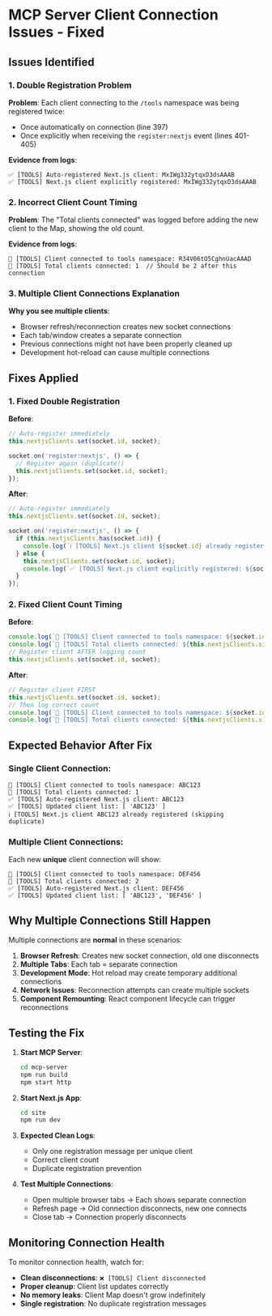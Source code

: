 # MCP Server Client Connection Issues - Fixed

## Issues Identified

### 1. Double Registration Problem
**Problem**: Each client connecting to the `/tools` namespace was being registered twice:
- Once automatically on connection (line 397)
- Once explicitly when receiving the `register:nextjs` event (lines 401-405)

**Evidence from logs**:
```
✅ [TOOLS] Auto-registered Next.js client: MxIWg332ytqxD3dsAAAB
✅ [TOOLS] Next.js client explicitly registered: MxIWg332ytqxD3dsAAAB
```

### 2. Incorrect Client Count Timing
**Problem**: The "Total clients connected" was logged before adding the new client to the Map, showing the old count.

**Evidence from logs**:
```
🔌 [TOOLS] Client connected to tools namespace: R34V06tO5CghnUacAAAD
🔌 [TOOLS] Total clients connected: 1  // Should be 2 after this connection
```

### 3. Multiple Client Connections Explanation
**Why you see multiple clients**:
- Browser refresh/reconnection creates new socket connections
- Each tab/window creates a separate connection
- Previous connections might not have been properly cleaned up
- Development hot-reload can cause multiple connections

## Fixes Applied

### 1. Fixed Double Registration
**Before**:
```typescript
// Auto-register immediately
this.nextjsClients.set(socket.id, socket);

socket.on('register:nextjs', () => {
  // Register again (duplicate!)
  this.nextjsClients.set(socket.id, socket);
});
```

**After**:
```typescript
// Auto-register immediately
this.nextjsClients.set(socket.id, socket);

socket.on('register:nextjs', () => {
  if (this.nextjsClients.has(socket.id)) {
    console.log(`ℹ️ [TOOLS] Next.js client ${socket.id} already registered (skipping duplicate)`);
  } else {
    this.nextjsClients.set(socket.id, socket);
    console.log(`✅ [TOOLS] Next.js client explicitly registered: ${socket.id}`);
  }
});
```

### 2. Fixed Client Count Timing
**Before**:
```typescript
console.log(`🔌 [TOOLS] Client connected to tools namespace: ${socket.id}`);
console.log(`🔌 [TOOLS] Total clients connected: ${this.nextjsClients.size}`);
// Register client AFTER logging count
this.nextjsClients.set(socket.id, socket);
```

**After**:
```typescript
// Register client FIRST
this.nextjsClients.set(socket.id, socket);
// Then log correct count
console.log(`🔌 [TOOLS] Client connected to tools namespace: ${socket.id}`);
console.log(`🔌 [TOOLS] Total clients connected: ${this.nextjsClients.size}`);
```

## Expected Behavior After Fix

### Single Client Connection:
```
🔌 [TOOLS] Client connected to tools namespace: ABC123
🔌 [TOOLS] Total clients connected: 1
✅ [TOOLS] Auto-registered Next.js client: ABC123
✅ [TOOLS] Updated client list: [ 'ABC123' ]
ℹ️ [TOOLS] Next.js client ABC123 already registered (skipping duplicate)
```

### Multiple Client Connections:
Each new **unique** client connection will show:
```
🔌 [TOOLS] Client connected to tools namespace: DEF456
🔌 [TOOLS] Total clients connected: 2
✅ [TOOLS] Auto-registered Next.js client: DEF456
✅ [TOOLS] Updated client list: [ 'ABC123', 'DEF456' ]
```

## Why Multiple Connections Still Happen

Multiple connections are **normal** in these scenarios:

1. **Browser Refresh**: Creates new socket connection, old one disconnects
2. **Multiple Tabs**: Each tab = separate connection
3. **Development Mode**: Hot reload may create temporary additional connections
4. **Network Issues**: Reconnection attempts can create multiple sockets
5. **Component Remounting**: React component lifecycle can trigger reconnections

## Testing the Fix

1. **Start MCP Server**:
   ```bash
   cd mcp-server
   npm run build
   npm start http
   ```

2. **Start Next.js App**:
   ```bash
   cd site
   npm run dev
   ```

3. **Expected Clean Logs**:
   - Only one registration message per unique client
   - Correct client count
   - Duplicate registration prevention

4. **Test Multiple Connections**:
   - Open multiple browser tabs → Each shows separate connection
   - Refresh page → Old connection disconnects, new one connects
   - Close tab → Connection properly disconnects

## Monitoring Connection Health

To monitor connection health, watch for:
- **Clean disconnections**: `❌ [TOOLS] Client disconnected`
- **Proper cleanup**: Client list updates correctly
- **No memory leaks**: Client Map doesn't grow indefinitely
- **Single registration**: No duplicate registration messages
